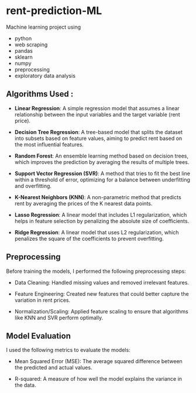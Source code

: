 # rent-prediction-ML
 Machine learning project using
 
- python
- web scraping
- pandas
- sklearn
- numpy
- preprocessing
- exploratory data analysis

## Algorithms Used :

 - **Linear Regression**: 
A simple regression model that assumes a linear relationship between the input variables and the target variable (rent price).

 - **Decision Tree Regression**: A tree-based model that splits the dataset into subsets based on feature values, aiming to predict rent based on the most influential features.

 - **Random Forest**: An ensemble learning method based on decision trees, which improves the prediction by averaging the results of multiple trees.

 - **Support Vector Regression (SVR)**: A method that tries to fit the best line within a threshold of error, optimizing for a balance between underfitting and overfitting.

 - **K-Nearest Neighbors (KNN)**: A non-parametric method that predicts rent by averaging the prices of the K nearest data points.

 - **Lasso Regression**: A linear model that includes L1 regularization, which helps in feature selection by penalizing the absolute size of coefficients.

 - **Ridge Regression**: A linear model that uses L2 regularization, which penalizes the square of the coefficients to prevent overfitting.


## Preprocessing
Before training the models, I performed the following preprocessing steps:

 - Data Cleaning: Handled missing values and removed irrelevant features.

 - Feature Engineering: Created new features that could better capture the variation in rent prices.

 - Normalization/Scaling: Applied feature scaling to ensure that algorithms like KNN and SVR perform optimally.

## Model Evaluation
I used the following metrics to evaluate the models:

 - Mean Squared Error (MSE): The average squared difference between the predicted and actual values.

 - R-squared: A measure of how well the model explains the variance in the data.
